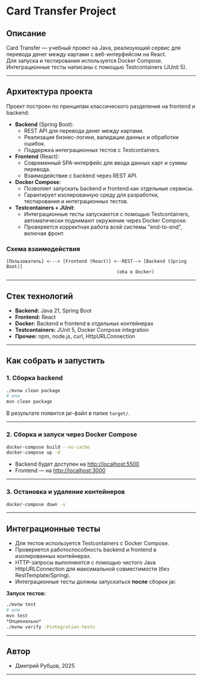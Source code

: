 # Card Transfer Project

## Описание

Card Transfer — учебный проект на Java, реализующий сервис для перевода денег между картами с веб-интерфейсом на React.\
Для запуска и тестирования используется Docker Compose.\
Интеграционные тесты написаны с помощью Testcontainers (JUnit 5).

---

## Архитектура проекта

Проект построен по принципам классического разделения на frontend и backend:

- **Backend** (Spring Boot):
  - REST API для перевода денег между картами.
  - Реализация бизнес-логики, валидации данных и обработки ошибок.
  - Поддержка интеграционных тестов с Testcontainers.
- **Frontend** (React):
  - Современный SPA-интерфейс для ввода данных карт и суммы перевода.
  - Взаимодействие с backend через REST API.
- **Docker Compose**:
  - Позволяет запускать backend и frontend как отдельные сервисы.
  - Гарантирует изолированную среду для разработки, тестирования и интеграционных тестов.
- **Testcontainers + JUnit**:
  - Интеграционные тесты запускаются с помощью Testcontainers, автоматически поднимают окружение через Docker Compose.
  - Проверяется корректная работа всей системы "end-to-end", включая фронт.

### Схема взаимодействия

```
[Пользователь] <---> [Frontend (React)] <--REST--> [Backend (Spring Boot)]
                                         (оба в Docker)
```

---

## Стек технологий

- **Backend:** Java 21, Spring Boot
- **Frontend:** React
- **Docker:** Backend и frontend в отдельных контейнерах
- **Testcontainers:** JUnit 5, Docker Compose integration
- **Прочее:** npm, node.js, curl, HttpURLConnection

---

## Как собрать и запустить

### 1. Сборка backend

```bash
./mvnw clean package
# или
mvn clean package
```

В результате появится jar-файл в папке `target/`.

---

### 2. Сборка и запуск через Docker Compose

```bash
docker-compose build --no-cache
docker-compose up -d
```

- Backend будет доступен на [http://localhost:5500](http://localhost:5500)
- Frontend — на [http://localhost:3000](http://localhost:3000)

---

### 3. Остановка и удаление контейнеров

```bash
docker-compose down -v
```

---

## Интеграционные тесты

- Для тестов используется Testcontainers с Docker Compose.
- Проверяется работоспособность backend и frontend в изолированных контейнерах.
- HTTP-запросы выполняются с помощью чистого Java HttpURLConnection для максимальной совместимости (без RestTemplate/Spring).
- Интеграционные тесты должны запускаться **после** сборки jar.

**Запуск тестов:**

```bash
./mvnw test
# или
mvn test
*Опционально*
./mvnw verify -Pintegration-tests
```


---

## Автор

- Дмитрий Рубцов, 2025

---


